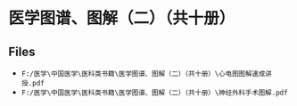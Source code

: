 # 医学图谱、图解（二）（共十册）

## Files

- `F:/医学\中国医学\医科类书籍\医学图谱、图解（二）（共十册）\心电图图解速成讲授.pdf`
- `F:/医学\中国医学\医科类书籍\医学图谱、图解（二）（共十册）\神经外科手术图解.pdf`
